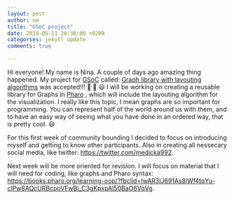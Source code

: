 ```yaml
---
layout: post
author: nm
title: "GSoC project"
date: 2019-05-11 20:38:00 +0200
categories: jekyll update
comments: true

---
```


Hi everyone! My name is Nina. 
A couple of days ago amazing thing happened. My project for [GSoC](https://summerofcode.withgoogle.com/) called: [Graph library with layouting algorithms](https://docs.google.com/document/d/1V8_HaZnxYsCfaiZs4vI1C5Dh4TvRPz-H51aYOuY9lFA/edit?usp=sharing)  was accepted!!! :tada: :tada: :smiley:
I will be working on creating a reusable library for Graphs in [Pharo](http://pharo.org/) , which will include the layouting algorithm for the visualization. I really like this topic, I mean graphs are so important for programming. You can represent half of the world around us with them, and to have an easy way of seeing what you have done in an ordered way, that is pretty cool. :smiley:

For this first week of community bounding I decided to focus on introducing myself and getting to know other participants. 
Also in creating all nessecary social media, like twitter: https://twitter.com/medicka992.

Next week will be more oriented for revision. I will focus on material that I will need for coding, like graphs and Pharo syntax: https://books.pharo.org/learning-oop/?fbclid=IwAR3IJ691As8lWf4tqYu-clPw8AQcURBcpoVFwBl_C3gKpxpAl50BaO6VqVg. 
